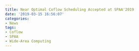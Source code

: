 ```yaml
---
title: Near Optimal Coflow Scheduling Accepted at SPAA'2019
date: '2019-03-15 16:56:07'
categories:
- News
tags:
- Coflow
- SPAA
- Wide-Area Computing
---
```


